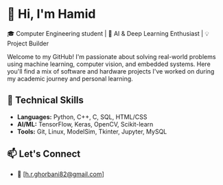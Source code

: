 # 👋 Hi, I'm Hamid

🎓 Computer Engineering student | 🤖 AI & Deep Learning Enthusiast | 💡 Project Builder

Welcome to my GitHub! I'm passionate about solving real-world problems using machine learning, computer vision, and embedded systems. Here you'll find a mix of software and hardware projects I've worked on during my academic journey and personal learning.

## 🔧 Technical Skills
- **Languages:** Python, C++, C, SQL, HTML/CSS
- **AI/ML:** TensorFlow, Keras, OpenCV, Scikit-learn
- **Tools:** Git, Linux, ModelSim, Tkinter, Jupyter, MySQL

## 📫 Let's Connect
- 📧 [h.r.ghorbani82@gmail.com]

